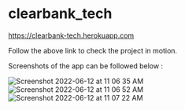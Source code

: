 # clearbank_tech

https://clearbank-tech.herokuapp.com

Follow the above link to check the project in motion.

Screenshots of the app can be followed below :

![Screenshot 2022-06-12 at 11 06 35 AM](https://user-images.githubusercontent.com/51700910/173229412-648b581f-6b10-4f75-884b-61c55ff34de5.png)
![Screenshot 2022-06-12 at 11 06 52 AM](https://user-images.githubusercontent.com/51700910/173229424-62e0f046-f809-4c86-879c-5fff2daa908b.png)
![Screenshot 2022-06-12 at 11 07 22 AM](https://user-images.githubusercontent.com/51700910/173229431-d653dc27-8f41-43b2-a7f3-734125cf56ac.png)

